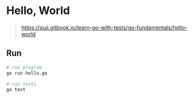 # Hello, World

> https://quii.gitbook.io/learn-go-with-tests/go-fundamentals/hello-world

## Run

```bash
# run program
go run hello.go

# run tests
go test
```
